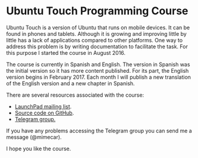 # Ubuntu Touch Programming Course

Ubuntu Touch is a version of Ubuntu that runs on mobile devices. It can be found in phones and tablets. Although it is growing and improving little by little has a lack of applications compared to other platforms. One way to address this problem is by writing documentation to facilitate the task. For this purpose I started the course in August 2016.

The course is currently in Spanish and English. The version in Spanish was the initial version so it has more content published. For its part, the English version begins in February 2017. Each month I will publish a new translation of the English version and a new chapter in Spanish.

There are several resources associated with the course:

* [LaunchPad mailing list](https://lists.launchpad.net/ubuntu-touch-programming-course/).
* [Source code on GitHub](https://github.com/mimecar/ubuntu-touch-programming-course).
* [Telegram group.](https://t.me/joinchat/AAAAAAqGbghx-6CY4crxDg)

If you have any problems accessing the Telegram group you can send me a message \(@mimecar\).

I hope you like the course.

